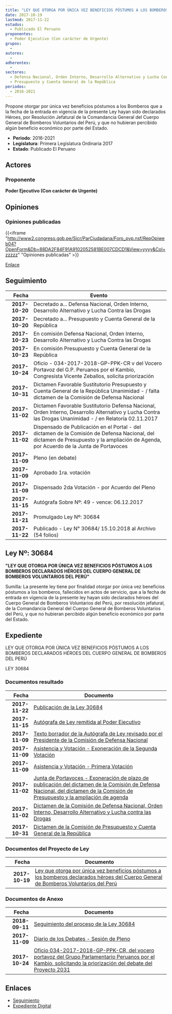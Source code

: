 ```yaml
---
title: "LEY QUE OTORGA POR ÚNICA VEZ BENEFICIOS PÓSTUMOS A LOS BOMBEROS DECLARADOS HÉROES DEL CUERPO GENERAL DE BOMBEROS VOLUNTARIOS DEL PERÚ"
date: 2017-10-19
lastmod: 2017-11-22
estados: 
  - Publicado El Peruano
proponentes: 
  - Poder Ejecutivo (Con carácter de Urgente)
grupos: 
  - 
autores: 
  - 
adherentes: 
  - 
sectores: 
  - Defensa Nacional, Orden Interno, Desarrollo Alternativo y Lucha Contra las Drogas
  - Presupuesto y Cuenta General de la República
periodos: 
  - 2016-2021
---
```


Propone otorgar por única vez beneficios póstumos a los Bomberos que a la fecha de la entrada en vigencia de la presente Ley hayan sido declarados Héroes, por Resolución Jefatural de la Comandancia General del Cuerpo General de Bomberos Voluntarios del Perú, y que no hubieran percibido algún beneficio económico por parte del Estado.

- **Periodo**: 2016-2021
- **Legislatura**: Primera Legislatura Ordinaria 2017
- **Estado**: Publicado El Peruano

## Actores

### Proponente

**Poder Ejecutivo (Con carácter de Urgente)**


## Opiniones

### Opiniones publicadas

{{<iframe "http://www2.congreso.gob.pe/Sicr/ParCiudadana/Foro_pvp.nsf/RepOpiweb04?OpenForm&Db=88DA2F84F91A9102052581BE007CDCD1&View=yyyy&Col=zzzzz" "Opiniones publicadas" >}}

[Enlace](http://www2.congreso.gob.pe/Sicr/ParCiudadana/Foro_pvp.nsf/RepOpiweb04?OpenForm&Db=88DA2F84F91A9102052581BE007CDCD1&View=yyyy&Col=zzzzz)

## Seguimiento

| Fecha | Evento |
|------:|--------|
| **2017-10-20** | Decretado a... Defensa Nacional, Orden Interno, Desarrollo Alternativo y Lucha Contra las Drogas|
| **2017-10-20** | Decretado a... Presupuesto y Cuenta General de la República|
| **2017-10-23** | En comisión Defensa Nacional, Orden Interno, Desarrollo Alternativo y Lucha Contra las Drogas|
| **2017-10-23** | En comisión Presupuesto y Cuenta General de la República|
| **2017-10-24** | Oficio - 034-2017-2018-GP-PPK-CR v del Vocero Portavoz del G.P. Peruanos por el Kambio, Congresista Vicente Zeballos, solicita priorización|
| **2017-10-31** | Dictamen Favorable Sustitutorio Presupuesto y Cuenta General de la República Unanimidad - / falta dictamen de la Comisión de Defensa Nacional|
| **2017-11-02** | Dictamen Favorable Sustitutorio Defensa Nacional, Orden Interno, Desarrollo Alternativo y Lucha Contra las Drogas Unanimidad - / en Relatoría 02.11.2017|
| **2017-11-02** | Dispensado de Publicación en el Portal - del dictamen de la Comisión de Defensa Nacional, del dictamen de Presupuesto y la ampliación de Agenda, por Acuerdo de la Junta de Portavoces|
| **2017-11-09** | Pleno (en debate)|
| **2017-11-09** | Aprobado 1ra. votación|
| **2017-11-09** | Dispensado 2da Votación - por Acuerdo del Pleno|
| **2017-11-15** | Autógrafa Sobre Nº: 49 - vence: 06.12.2017|
| **2017-11-21** | Promulgado Ley Nº: 30684|
| **2017-11-22** | Publicado - Ley N° 30684/ 15.10.2018 al Archivo (54 folios)|

## Ley Nº: 30684

**"LEY QUE OTORGA POR ÚNICA VEZ BENEFICIOS PÓSTUMOS A LOS BOMBEROS DECLARADOS HÉROES DEL CUERPO GENERAL DE BOMBEROS VOLUNTARIOS DEL PERÚ"**

Sumilla: La presente ley tiene por finalidad otorgar por única vez beneficios póstumos a los bomberos, fallecidos en actos de servicio, que a la fecha de entrada en vigencia de la presente ley hayan sido declarados héroes del Cuerpo General de Bomberos Voluntarios del Perú, por resolución jefatural, de la Comandancia General del Cuerpo General de Bomberos Voluntarios del Perú, y que no hubieran percibido algún beneficio económico por parte del Estado.


## Expediente

LEY QUE OTORGA POR ÚNICA VEZ BENEFICIOS PÓSTUMOS A LOS BOMBEROS DECLARADOS HÉROES DEL CUERPO GENERAL DE BOMBEROS DEL PERÚ

LEY 30684


### Documentos resultado

| Fecha | Documento |
|------:|--------|
| **2017-11-22** | [Publicación de la Ley 30684](http://www.leyes.congreso.gob.pe/Documentos/2016_2021/ADLP/Normas_Legales/30684-LEY.pdf) |
| **2017-11-15** | [Autógrafa de Ley remitida al Poder Ejecutivo](http://www.leyes.congreso.gob.pe/Documentos/2016_2021/Autografas/Ley_y_de_Resolucion_Legislativa/AU0203120171115.PDF) |
| **2017-11-09** | [Texto borrador de la Autógrafa de Ley revisado por el Presidente de la Comisión de Defensa Nacional](http://www.leyes.congreso.gob.pe/Documentos/2016_2021/Texto_Borrador_de_Autografa/BAU0203120171109.PDF) |
| **2017-11-09** | [Asistencia y Votación - Exoneración de la Segunda Votación](http://www.leyes.congreso.gob.pe/Documentos/2016_2021/Asistencia_y_Votacion/Proyectos_de_Ley/Exoneracion_de_Segunda_Votacion/ESV0203120171109..pdf) |
| **2017-11-09** | [Asistencia y Votación - Primera Votación](http://www.leyes.congreso.gob.pe/Documentos/2016_2021/Asistencia_y_Votacion/Proyectos_de_Ley/AV0203120171109.pdf) |
| **2017-11-02** | [Junta de Portavoces - Exoneración de plazo de publicación del dictamen de la Comisión de Defensa Nacional, del dictamen de la Comisión de Presupuesto y la ampliación de agenda](http://www.leyes.congreso.gob.pe/Documentos/2016_2021/Acuerdos/Junta_Portavoces/AJP0203120171102.pdf) |
| **2017-11-02** | [Dictamen de la Comisión de Defensa Nacional, Orden Interno, Desarrollo Alternativo y Lucha contra las Drogas](http://www.leyes.congreso.gob.pe/Documentos/2016_2021/Dictamenes/Proyectos_de_Ley/02031DC07MAY20171102..pdf) |
| **2017-10-31** | [Dictamen de la Comisión de Presupuesto y Cuenta General de la República](http://www.leyes.congreso.gob.pe/Documentos/2016_2021/Dictamenes/Proyectos_de_Ley/02031DC17MAY20171031..pdf) |

### Documentos del Proyecto de Ley

| Fecha | Documento |
|------:|--------|
| **2017-10-19** | [Ley que otorga por única vez beneficios póstumos a los bomberos declarados héroes del Cuerpo General de Bomberos Voluntarios del Perú](http://www.leyes.congreso.gob.pe/Documentos/2016_2021/Proyectos_de_Ley_y_de_Resoluciones_Legislativas/PL0203120171019..PDF) |

### Documentos de Anexo

| Fecha | Documento |
|------:|--------|
| **2018-09-11** | [Seguimiento del proceso de la Ley 30684](http://www.leyes.congreso.gob.pe/Documentos/2016_2021/Seguimiento_de_Proyectos_de_Ley/02031PL20180911.PDF) |
| **2017-11-09** | [Diario de los Debates - Sesión de Pleno](http://www.leyes.congreso.gob.pe/Documentos/2016_2021/ADLP/Diario_Debates/30684-TDD.pdf) |
| **2017-10-24** | [Oficio 034-2017-2018-GP-PPK-CR, del vocero portavoz del Grupo Parlamentario Peruanos por el Kambio, solicitando la priorización del debate del Proyecto 2031](http://www.leyes.congreso.gob.pe/Documentos/2016_2021/Oficios/Congresistas/OFICIO-034-2017-2018-GP-PPK-CR.PDF) |

## Enlaces 

- [Seguimiento](http://www2.congreso.gob.pe/Sicr/TraDocEstProc/CLProLey2016.nsf/f7fff46988ca05b1052578e100829cc7/6e0a93378587efb2052581be006fa996?OpenDocument)
- [Expediente Digital](http://www2.congreso.gob.pe/Sicr/TraDocEstProc/CLProLey2016.nsf/f7fff46988ca05b1052578e100829cc7/6e0a93378587efb2052581be006fa996?OpenDocument&Click=05257FB7005EB655.eb71d0cf91d8294e05256cdf006b5706/$Body/0.1C6C)
